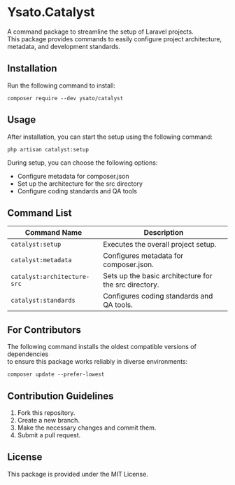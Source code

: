# Ysato.Catalyst

A command package to streamline the setup of Laravel projects.  
This package provides commands to easily configure project architecture, metadata, and development standards.

## Installation

Run the following command to install:

```shell
composer require --dev ysato/catalyst
```

## Usage

After installation, you can start the setup using the following command:

```shell
php artisan catalyst:setup
```

During setup, you can choose the following options:
- Configure metadata for composer.json
- Set up the architecture for the src directory
- Configure coding standards and QA tools

## Command List

| Command Name                   | Description                                                          |
|--------------------------------|----------------------------------------------------------------------|
| `catalyst:setup`               | Executes the overall project setup.                                  |
| `catalyst:metadata`            | Configures metadata for composer.json.                               |
| `catalyst:architecture-src`    | Sets up the basic architecture for the src directory.                |
| `catalyst:standards`           | Configures coding standards and QA tools.                            |

## For Contributors

The following command installs the oldest compatible versions of dependencies  
to ensure this package works reliably in diverse environments:

```shell
composer update --prefer-lowest
```

## Contribution Guidelines

1. Fork this repository.
2. Create a new branch.
3. Make the necessary changes and commit them.
4. Submit a pull request.

## License

This package is provided under the MIT License.
